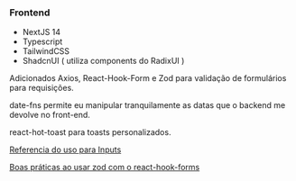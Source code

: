 ### Frontend

- NextJS 14
- Typescript
- TailwindCSS
- ShadcnUI ( utiliza components do RadixUI )

Adicionados Axios, React-Hook-Form e Zod para validação de formulários para requisições.

date-fns permite eu manipular tranquilamente as datas que o backend me devolve no front-end.

react-hot-toast para toasts personalizados.

[Referencia do uso para Inputs](https://gist.github.com/AndersonNascimentoDosSantos/b3b8f760f3a431fe9e0ee440f5b0e2d4)

[Boas práticas ao usar zod com o react-hook-forms](https://stackoverflow.com/questions/75713051/react-hook-form-zod-what-is-the-recommended-way-of-handling-image-uploads-in-a)